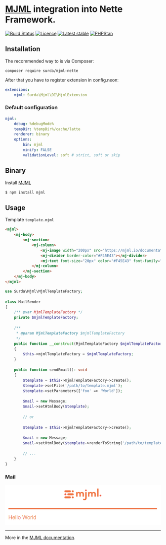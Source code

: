 # [MJML](https://github.com/mjmlio/mjml) integration into Nette Framework.

[![Build Status](https://travis-ci.org/surda/mjml-nette.svg?branch=master)](https://travis-ci.org/surda/mjml-nette)
[![Licence](https://img.shields.io/packagist/l/surda/mjml-nette.svg?style=flat-square)](https://packagist.org/packages/surda/mjml-nette)
[![Latest stable](https://img.shields.io/packagist/v/surda/mjml-nette.svg?style=flat-square)](https://packagist.org/packages/surda/mjml-nette)
[![PHPStan](https://img.shields.io/badge/PHPStan-enabled-brightgreen.svg?style=flat)](https://github.com/phpstan/phpstan)

## Installation

The recommended way to is via Composer:

```
composer require surda/mjml-nette
```

After that you have to register extension in config.neon:

```yaml
extensions:
    mjml: Surda\Mjml\DI\MjmlExtension
```

### Default configuration

```yaml
mjml:
    debug: %debugMode%
    tempDir: %tempDir%/cache/latte
    renderer: binary
    options:
        bin: mjml
        minify: FALSE
        validationLevel: soft # strict, soft or skip
```

## Binary

Install [MJML](https://mjml.io)

```bash
$ npm install mjml
```

## Usage

Template <code>template.mjml</code>

```html
<mjml>
    <mj-body>
        <mj-section>
            <mj-column>
                <mj-image width="200px" src="https://mjml.io/documentation/images/logo.png"></mj-image>
                <mj-divider border-color="#F45E43"></mj-divider>
                <mj-text font-size="20px" color="#F45E43" font-family="helvetica">Hello {$foo}</mj-text>
            </mj-column>
        </mj-section>
    </mj-body>
</mjml>
```

```php
use Surda\Mjml\MjmlTemplateFactory;

class MailSender 
{
    /** @var MjmlTemplateFactory */
    private $mjmlTemplateFactory;
    
    /**
     * @param MjmlTemplateFactory $mjmlTemplateFactory
     */
    public function __construct(MjmlTemplateFactory $mjmlTemplateFactory)
    {
        $this->mjmlTemplateFactory = $mjmlTemplateFactory;
    }
    
    public function sendEmail(): void
    {
        $template = $this->mjmlTemplateFactory->create();
        $template->setFile('/path/to/template.mjml');
        $template->setParameters(['foo' => 'World']);

        $mail = new Message;
        $mail->setHtmlBody($template);
        
        // or

        $template = $this->mjmlTemplateFactory->create();

        $mail = new Message;
        $mail->setHtmlBody($template->renderToString('/path/to/template.mjml', ['foo' => 'World'])));

        // ...
    }
}
```

### Mail

![mail](https://raw.githubusercontent.com/surda/mjml-nette/master/doc/mail.png)

---

More in the [MJML documentation](https://mjml.io/documentation/).
